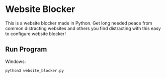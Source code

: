 # Website Blocker
This is a website blocker made in Python. Get long needed peace from common distracting websites and others you find distracting with this easy to configure website blocker!

## Run Program

Windows:

```
python3 website_blocker.py
```
